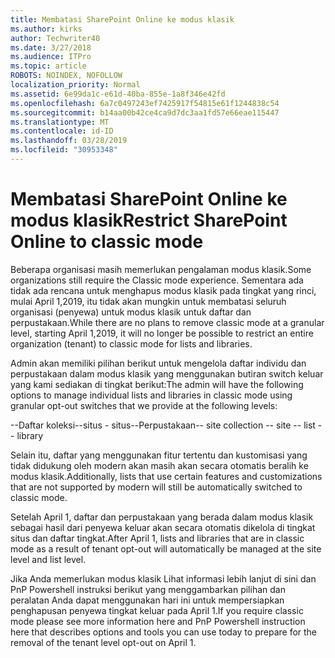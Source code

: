 ```yaml
---
title: Membatasi SharePoint Online ke modus klasik
ms.author: kirks
author: Techwriter40
ms.date: 3/27/2018
ms.audience: ITPro
ms.topic: article
ROBOTS: NOINDEX, NOFOLLOW
localization_priority: Normal
ms.assetid: 6e99da1c-e61d-40ba-855e-1a8f346e42fd
ms.openlocfilehash: 6a7c0497243ef7425917f54815e61f1244838c54
ms.sourcegitcommit: b14aa00b42ce4ca9d7dc3aa1fd57e66eae115447
ms.translationtype: MT
ms.contentlocale: id-ID
ms.lasthandoff: 03/28/2019
ms.locfileid: "30953348"
---
```

# <a name="restrict-sharepoint-online-to-classic-mode"></a><span data-ttu-id="46a59-102">Membatasi SharePoint Online ke modus klasik</span><span class="sxs-lookup"><span data-stu-id="46a59-102">Restrict SharePoint Online to classic mode</span></span>

<span data-ttu-id="46a59-103">Beberapa organisasi masih memerlukan pengalaman modus klasik.</span><span class="sxs-lookup"><span data-stu-id="46a59-103">Some organizations still require the Classic mode experience.</span></span> <span data-ttu-id="46a59-104">Sementara ada tidak ada rencana untuk menghapus modus klasik pada tingkat yang rinci, mulai April 1,2019, itu tidak akan mungkin untuk membatasi seluruh organisasi (penyewa) untuk modus klasik untuk daftar dan perpustakaan.</span><span class="sxs-lookup"><span data-stu-id="46a59-104">While there are no plans to remove classic mode at a granular level, starting April 1,2019, it will no longer be possible to restrict an entire organization (tenant) to classic mode for lists and libraries.</span></span>

<span data-ttu-id="46a59-105">Admin akan memiliki pilihan berikut untuk mengelola daftar individu dan perpustakaan dalam modus klasik yang menggunakan butiran switch keluar yang kami sediakan di tingkat berikut:</span><span class="sxs-lookup"><span data-stu-id="46a59-105">The admin will have the following options to manage individual lists and libraries in classic mode using granular opt-out switches that we provide at the following levels:</span></span>

<span data-ttu-id="46a59-106">--Daftar koleksi--situs - situs--Perpustakaan</span><span class="sxs-lookup"><span data-stu-id="46a59-106">-- site collection -- site -- list -- library</span></span>

<span data-ttu-id="46a59-107">Selain itu, daftar yang menggunakan fitur tertentu dan kustomisasi yang tidak didukung oleh modern akan masih akan secara otomatis beralih ke modus klasik.</span><span class="sxs-lookup"><span data-stu-id="46a59-107">Additionally, lists that use certain features and customizations that are not supported by modern will still be automatically switched to classic mode.</span></span>

<span data-ttu-id="46a59-108">Setelah April 1, daftar dan perpustakaan yang berada dalam modus klasik sebagai hasil dari penyewa keluar akan secara otomatis dikelola di tingkat situs dan daftar tingkat.</span><span class="sxs-lookup"><span data-stu-id="46a59-108">After April 1, lists and libraries that are in classic mode as a result of tenant opt-out will automatically be managed at the site level and list level.</span></span>

<span data-ttu-id="46a59-109">Jika Anda memerlukan modus klasik Lihat informasi lebih lanjut di sini dan PnP Powershell instruksi berikut yang menggambarkan pilihan dan peralatan Anda dapat menggunakan hari ini untuk mempersiapkan penghapusan penyewa tingkat keluar pada April 1.</span><span class="sxs-lookup"><span data-stu-id="46a59-109">If you require classic mode please see more information here and PnP Powershell instruction here that describes options and tools you can use today to prepare for the removal of the tenant level opt-out on April 1.</span></span>
